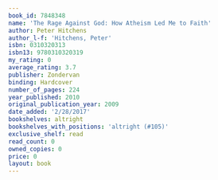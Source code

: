 ```yaml
---
book_id: 7848348
name: 'The Rage Against God: How Atheism Led Me to Faith'
author: Peter Hitchens
author_l-f: 'Hitchens, Peter'
isbn: 0310320313
isbn13: 9780310320319
my_rating: 0
average_rating: 3.7
publisher: Zondervan
binding: Hardcover
number_of_pages: 224
year_published: 2010
original_publication_year: 2009
date_added: '2/28/2017'
bookshelves: altright
bookshelves_with_positions: 'altright (#105)'
exclusive_shelf: read
read_count: 0
owned_copies: 0
price: 0
layout: book
---
```

